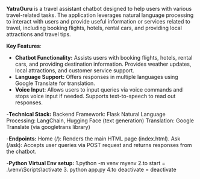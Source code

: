 **YatraGuru** is a travel assistant chatbot designed to help users with various travel-related tasks. The application leverages natural language processing to interact with users and provide useful information or services related to travel, including booking flights, hotels, rental cars, and providing local attractions and travel tips.

**Key Features**:
- **Chatbot Functionality:**
Assists users with booking flights, hotels, rental cars, and providing destination information.
Provides weather updates, local attractions, and customer service support.<br>
- **Language Support:**
Offers responses in multiple languages using Google Translate for translation.
- **Voice Input**:
Allows users to input queries via voice commands and stops voice input if needed.
Supports text-to-speech to read out responses.

-**Technical Stack:**
Backend Framework: Flask
Natural Language Processing: LangChain, Hugging Face (text generation)
Translation: Google Translate (via googletrans library)

-**Endpoints:**
Home (/): Renders the main HTML page (index.html).
Ask (/ask): Accepts user queries via POST request and returns responses from the chatbot.

-**Python Virtual Env setup:**
1.python -m venv myenv
2.to start = .\venv\Scripts\activate
3. python app.py
4.to deactivate = deactivate
